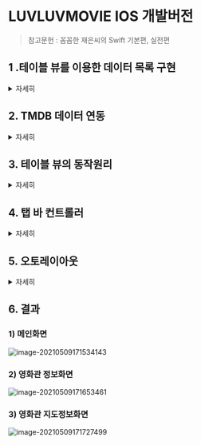 # LUVLUVMOVIE  IOS 개발버전

> 참고문헌 : 꼼꼼한 재은씨의 Swift 기본편, 실전편

## 1 .테이블 뷰를 이용한 데이터 목록 구현

<details>
<summary>자세히</summary>
	<div markdown="1">
> 영화의 썸네일 그리고 제목, 일자를 포함한 목록을 보여주기 위해서 TableView를 이용하여 목록을 구현한다.


![image-20210331230951882](README.assets/image-20210331230951882.png)

하나의 화면을 의미하는 씬은 보통 하나의 View Contriller로 구성되는데 위에서응 `List View Controller`가 씬을 담당한다. `Table View` 가 최상위 루트뷰, 여러개의 행을 여기서는 `ListCell` 이라고 하고 다시 내부 `content View`를 갖는다. 



1) 테이블 뷰를 구현하기 위해서는 `UIViewContoller` 대신에 `UITableViewController` 클래스를 상속받아야한다.

- 화면이 구성되는 요소마다 대응하는 클래스가 있지만 다 외울수 없고 Reference를 찾아가면서 해야한다. 자주 쓰는건 외우는게 좋아!

2) `ListCell`은 타입이 나눠져 있으며 프로토타입 셀 = `ListCell` 을 참조하기 위해서 식별 아이디를 부여하는게 좋다. 코드에서 프로토 타입 셀을 참조할 때 사용됨

3) `TableView`의 데이터 소스는 정적방법과 계속 데이터가 바뀌는 동적 방법이 있는데 대부분 동적이다. 


#### 1. 데이터 모델링

- MoiveVO.swift

  > 값이 없을 수 있으므로 옵셔널 변수로 저장한다.

```swift
import Foundation
import UIKit

class MovieVO {
    var thumbnail: String? //썸네일 이미지 주소
    var title : String? // 영화 제목
    var description: String? // 영화 정보
    var detail : String? // 영화 상새설명
    var opendate : String? // 영화 개봉일
    var rating : Double? // 영화 평점
    // 영화 썸네일 이미지를 담을 UIImage 객체를 추가한다.
    var thumbnailImage: UIImage?
}

```

- ListViewcontrolller.swift

```swift
import UIKit

class ListViewController: UITableViewController{
    // 튜플 아이템으로 구성된 데이터 세트
    
    var dataset = [
        ("다크 나이트", "영웅물에 철학에 음악까지 더해져 예술이 되다.", "2008-09-04", 8.95),
        ("호우시절", "떄를 알고 내리는 좋은 비", "2009-10-08", 7.31),
        ("말할 수 없는 비밀", "여기서 너 까지 다섯 걸음", "2014-05-07",9.19)
    ]
    
    lazy var list: [MovieVO] = {
        var datalist = [MovieVO]()

        for (title, desc, opendate, rating) in self.dataset {
            let mvo = MovieVO()
            mvo.title = title
            mvo.description = desc
            mvo.opendate = opendate
            mvo.rating = rating
            datalist.append(mvo)
        }
        return datalist
    }()
    
    override func viewDidLoad() {
        
    }
}
```

- 배열문법 

> 아래 문법 이이해가 안갓는데 [] 안에있는 MovieVO의 데이터를 요소로 갖는 빈 배열을 생성한다는 것이다. 지금 MovieVO는 클래스이기 때문에 저기 배열에는 MovieVO 클래스 즉 타입이 datalist 변수에 지정된다.

```swift
var datalist = [MoiveVO]()
```

- lazy var문법

**1) lazy closure 라는 문법인데 초기화할때 주로 사용된다.** 지연저장 프로퍼티 코드 블럭이 정확히 해당 변수의 읽기 작업이 일어날떄만 실행되기 떄문이다.따라서 메모리 누수를 줄일 수 있다.

2) 반드시 var와 사용되야하는데 기본적으로 lazy로 선언되는 변수는 초기에 값을 존재하지 않고 이후에 값이 생성되기 떄문에 let으로 선언될 수 없다.

```swift
lazy var list: [MovieVO] = { // list 변수가 불러질떄 생성된다.
        var datalist = [MovieVO]()
        return datalist //datalist가 클로저 문법으로쓰여서 이 값이 list에 담겨 list는 결국 datalist 타입과 같은 변수가 된다.
    }()
```




#### 2. 데이터 뷰와 소스 연동

> 생각할점 : 데이터 소스를 연동할떄 즉 뭘 보여줄껀데? 1) 몇개의 행으로 구성되나 2) 각 행의 내용은 어떻게 구성되나? 를 생각한다. 

1) 프로토타입이 정해진 셀(CELL)

```swift
    override func tableView(_ tableView: UITableView, numberOfRowsInSection section: Int) -> Int { // 생성해야 할 행의 개수를 반환하는 메소드 상위 클래스인 UITableView에 지정되어있어 override해줘야한다.
        return self.list.count // 생성되는 list갯수만큼 리턴 해줘야한다.
    }
    
    override func tableView(_ tableView: UITableView, cellForRowAt indexPath: IndexPath) -> UITableViewCell { // 테이블 뷰 의 개별 행 내용을 담는 것
        let row = self.list[indexPath.row] // 행의 번호를 알고 싶을떄 list[indexPath.row]를 사용하면 알 수 있다.
        let cell = tableView.dequeueReusableCell(withIdentifier: "ListCell")! // cell 객체를 생성,
        cell.textLabel?.text = row.title // 만약 테이블 셀의 textLabel 속성에 값이 있으면 하위 속성인 .text에 row.title 값을 대입하고 , 없으면 아무것도 처리하지 않는다. 라는 의미 오류가 발생안해! 옵셔널 체인
        cell.detailTextLabel?.text = row.description
        return cell
    }
    
    override func tableView(_ tableView: UITableView, didSelectRowAt indexPath: IndexPath) { //테이블 셀을 클릭했을때 실행되는 함수
        NSLog("선택된 행은\(indexPath.row) 번째 행입니다.")
    }
```

- 네비게이션 콘트롤러를 삽입해서 아이템을 추가하고, 타이틀을 입력시킨다.

> [Editor] -> [Embed In] -> [Navigator Controller] 를 통해 해당 컨트롤러에 네비게이션 바를 삽입할 수 있다. 

- 내용이 없으면 빈목록이 줄처럼 표시되는게 불편해! -> 오브젝트 라이브러리에서 [View] 객체를 드래그해서 프로토타입 셀 아래 영역에 추가한다.



2) 프로토타입 커스텀 셀 하기

- 라벨 오브젝트를 만들고 태그 번호를 붙인다. 화면에 구성되는 요소들을 일일이 연결하는 방법이있지만 많아지면 헷갈린다. 아울렛 변수를 이용해서 프로토타입 셀에 대한 커스텀 클래스를 구현해야한다. 일단 작성 후에는 관리가 용의하다는 장점이 있음.

- ![image-20210401203930833](README.assets/image-20210401203930833.png)

- ListViewController.swift

```swift
  override func tableView(_ tableView: UITableView, cellForRowAt indexPath: IndexPath) -> UITableViewCell { // 테이블 뷰 의 개별 행 내용을 담는 것
        let row = self.list[indexPath.row] // 행의 번호를 알고 싶을떄 list[indexPath.row]를 사용하면 알 수 있다.
        let cell = tableView.dequeueReusableCell(withIdentifier: "ListCell")! // cell 객체를 생성,
    
        let title = cell.viewWithTag(101) as? UILabel
        
        let desc = cell.viewWithTag(102) as? UILabel
        
        let opendate = cell.viewWithTag(103) as? UILabel
        
        let rating = cell.viewWithTag(104) as? UILabel
        
        title?.text = row.title
        desc?.text = row.description
        opendate?.text = row.opendate
        rating?.text = "\(row.rating!)"
        
        return cell
    }
```



- **커스텀 클래스로 프로토타입 셀의 객체 제어하기**

> 이방법이 더 좋다. 처음에 초기 설정을 해야하니까 번거롭지만 다양한 객체의 커스텀 클래스를 이해할 수 있다. 가장 좋은건 잘못된 태그값을 호출 하는 문제에서 자유로워 질 수 있다. 

</div>
</details>



## 2. TMDB 데이터 연동

<details>
<summary>자세히</summary>
	<div markdown="1">
> `viewDidLoad)()` 메소드 내부에서 REST 메소드를 호출해 줘야한다. 


- GET 방식으로 REST 메소드를 호출하여 데이터를 읽어오는 방법은 다음과 같다. 

```swift
var list = Data(contentsOf: URL타입의 객체)
```

- 서버에 응답을 받지 못하는 경우도 있기 때문에 항상 옵셔널 타입값을 갖는다. 

#### 1. https요청이 아닐경우

> **http로 요청을 보낼 경우 info.plist 파일을 선택하고 [Open AS] -> [Source Code] 에 아래 코드를 붙여 넣는다.**

```xml
    <key>NSAppTransportSecurity</key>
    <dict>
        <key>NSAllowsArbitraryLoads</key>
        <true/>
    </dict>
```



#### 2. JSON 객체를 파싱해서 NSDictionary 객체로 변환하기

> 네트 워크를 통해 호출한 API 데이터는 apidata 상수에 저장되어 있고 이는 Data 타입이어서 바로 꺼내 쓰기가 어렵다. 테이블을 구성하려는 데이터로 사용하려면 NSDictionary 객체로 변환을 해야한다. 

- 데이터 형식에 따라 `NSArray`, `NSDictionary`로 형태를 적절히 캐스팅해주면된다.

- 먼저 JSON 객체를 파싱하려면 JSONSerializtion 객체의 jsonObject() 메소드를 사용하는게 좋다. JsonObject() 메소드는 do ~ try ~ catch()구문으로 감싸 오류가 바생하면 catch 블록으로 실행 흐름이 전달된다.

```swift
do {
  let apiDictonary = try JSONSerialization.jsonObject(with: apidata, options: []) as! NSDictionary
} catch {
}
```

#### 3. 더보기 기능 구현

> 아주 작은 데이터가 아닌이상 전체 데이터를 한꺼번에 주고 받으면안 된다. 한꺼번에 읽어오면 처리 속도가 늦어지는 성능상의 문제를 일으킬 수 가 있다. 

- 추가한 데이터를 테이블 뷰가 읽어오도록 해야하는게 핵심 

```swift
  @IBAction func more(_ sender: Any) {
        self.page += 1
        // 영화 차트 API 호출
        self.callMovieAPI()
        // 데이터를 다시 읽어오도록 갱신해야한다.
        self.tableView.reloadData()  
    }
```

- callMovieAPI함수를 불러 올떄마다 list에 append 되기 떄문에 값이 계속 쌓이게 된다.

#### 4. 리팩토링

- 영화 차트 API를 호출하는 메소드를 만들어 중복 코드를 최소화했다.

```swift
 func callMovieAPI() {
        let url = "https://api.themoviedb.org/3/movie/popular?api_key=9c16b0e3f97fb175552f5d4ee8d06016&language=ko-KR&page=\(self.page)"
        
        let apiURL: URL! = URL(string: url)
        
        let apidata = try! Data(contentsOf: apiURL)
        
        let log = NSString(data:apidata, encoding: String.Encoding.utf8.rawValue) ?? "데이터가 없습니다."
        
        NSLog("\(log)")
        
        do {
            let apiDictionary = try JSONSerialization.jsonObject(with: apidata, options: []) as! NSDictionary
            
            let movie = apiDictionary["results"] as! NSArray
            
            for row in movie {
                // 순회 상수를 NSDictionary 타입으로 캐스팅
                let r = row as! NSDictionary
                
                let mvo = MovieVO()
                mvo.title = r["title"] as? String
                mvo.description = r["overview"] as? String
                mvo.thumbnail = r["poster_path"] as? String
                mvo.detail = r["original_title"] as? String
                mvo.rating = r["vote_average"] as? Double
                mvo.opendate = r["release_date"] as? String
                // 배열에 추가
                self.list.append(mvo)
            }
            
        } catch {
            NSLog("Parse Error!!!")
        }
    }
```

</div>
</details>

## 3. 테이블 뷰의 동작원리 

<details>
<summary>자세히</summary>
	<div markdown="1">
> 드래그 할때마다 대기상태에 있던 데이터를 화며에 표시한다.


 #### 1. 재사용 메커니즘

- IOS의 부드러운 화면을 위해 사용되는 메커니즘 중 하나이다.
- 데이터 소스는 테이블 뷰의 재사용큐(Reuse Queue)에서 사용 가능한 셀이 있는지 확인하여 만일 있으면 그 중하 하나를 꺼내 전달하고, 없으면 새로운 셀을 생성한다. 
- 화면을 벗어난 셀은 테이블 뷰에서 제거되지만 완전히 삭제되는 것이 아니라 재사용 큐에 계속해서 추가가된다.
- 주의할 점은 `tableView(_ tableView: UITableView, cellForRowAt indexPath: IndexPath)` 인데 재사용 큐에 저장된 셀 자체는 재사용이 되지만  셀의 콘텐츠는 매번 새롭게 구성되서 버벅임발생! 
  - 그때마다 서버에서 이미지를 내려 받아야하기 때문에 셀을 구성하는데 시간이 걸릴수 밖에 없음.
- 해결방안 

**1) 네트워크 통신을 통해 읽어온 데이터를 캐싱(Caching)처리해서 네트워크 통신 횟수를 줄인다. (메모이제이션)**

**2) 네트워크 통신이나 시간이 오래 걸리는 코드를 사용할 떄는 비동기 처리한다.** 



##### 1) 메모이제이션 활용

- `tableView(_ tableView: UITableView, cellForRowAt indexPath: IndexPath` 의 이미지를 읽어오는 코드를 API 데이터를 읽어온 다음 이미지를 내려받아서 배열로 저장하고 미리내려 받은 이미지를 사용하면 속도가 빨라진다.
- `viewDidLoad()` 에서 실행되는 CallMovieAPI() 메서드에서 미리 값을 받아와서 mvo.객체에 저장시켜놓고 이를 list에 추가시킨다. 그리고 우리는 불러서 쓰기만하면됨!

```swift
fucnt callMovieAPI(){
  ...중략... 
let thumb_img_url = tmdb_img_url + mvo.thumbnail!
                NSLog("\(thumb_img_url)")
                // 썸네일 경로로 인자값으로 하는 URL 객체를 생성
                let img_url : URL! = URL(string: thumb_img_url)
                // 이미지를 긁어와 변수에 저장하고 이를 mvo 인스턴스에 넣는다.
                let imageData = try! Data(contentsOf: img_url)
                mvo.thumbnailImage = UIImage(data: imageData)
                // 배열에 추가
                self.list.append(mvo)
}
```

- 이 방식은 최초 한번만 이미지를 내려 받으면 다시 내릴때 이미지를 내려받지 않는다.그냥 이미지 객체를 꺼내어 쓸뿐!
- **단점:  더보기를 클릭해서 화면을 구성할때 초기 화면 로딩이 지연되는 것을 볼 수 있다!!!!**



##### 2) 이미지 비동기 처리

> 우선 동기 방식은 주어진 하나의 업무가 완료될때까지 다음으로 넘어가지 않는 방식

- 비동기 처리는! 시간이 걸리는 업무는 진행해둔 채로 기다리는 동안 다른 업무를 처리하는것이다!

- IOS에는 두가지 비동기 구현 기능이 있다. 

  1) `NSURLConectionDelegate` 객체를 이용한다. 델리게이트 객체에 이미지를 내려받에 대해 위임처리하고, 내려받기 완료가 되면 델리게이트 객체가 특정 메소드를 호출하게 하여 이 메소드 내부에 처리할 작업을 정의하는 방식으로 구현 

  **2) `DispatchQueue.main.async()` 범용 비동기 함수 이용**

- 섬네일 이미지를 처리하는 `getThumbnailImage` 메소드 정의 후 이 메소드 내부에서 메모이제이션 기법 적용.

```swift
  func getThumbnailImage(_ index: Int) -> UIImage {
        let mvo = self.list[index]
        // 여기서 메모이제이션: 저장된 이미지가 있으면 그걸 반환하고, 없을 경우 내려 받아 저장후 변환
        
        if let savedImage = mvo.thumbnailImage {
            return savedImage
        } else {
            let thumb_img_url = tmdb_img_url + mvo.thumbnail!
            let url: URL! = URL(string: thumb_img_url)
            let imageData = try! Data(contentsOf: url)
            mvo.thumbnailImage = UIImage(data:imageData) // UIImage를 mvo 객체제 우선 저장해야하한다.
            return mvo.thumbnailImage! // 저장된 이미지를 반환한다.
        }
    }
```

- 비동기처리 : 이 함수는 비동기 방식으로 실행할 코드를 함수나 클로저 형식으로 입력 받음. **중요!: 클로저는 내부 함수에서 사용되는 외부 환경을 게속 유지해 주기 떄문에 cell 객체가 제거되지 않고 계속 살아있을수 있음.**
  - 섬네일 이미질 가져오게 한다음, 섬네일 이미지를 가져오는 과정을 기다리지 않고 다음행으로 이동하여 셀을 반환하여 메소드를 종료시킨다.
  - 바깥의 `tableView(_ tableView: UITableView, cellForRowAt indexPath: IndexPath)` 가 종료되도 내부 함수인 클로저는 영향을 받지 않는다.

```swift
 // 비동기 방식으로 섬네일 이미지를 읽어온다.
        DispatchQueue.main.async(execute: {
            cell.thumbnail.image = self.getThumbnailImage(indexPath.row)
        })
```

</div>
</details>



## 4. 탭 바 컨트롤러

<details>
<summary>자세히</summary>
	<div markdown="1">
> 탭 바 컨트롤러는 수평적 관계의 독립된 각 화면에 바로 접근할 수 있도록 탭바를 제공하는 컨트롤러이다.  바 컨트롤러로 수평이동을 진행하고 수직 이동을 처리하는 방식으로 화면을 구성하는 경우가 많다. 

- Tab Bar controller를 가져오면 루트 뷰 컨트롤러와 추가된 뷰 컨트롤러가 직접 연결되는데 이렇게 추가해서 뷰 컨트롤러를 구현해도 되지만 이미 구성되어 있다면 불편하다.
- 일반적으로 일반 뷰 컨트롤러 앞에 내비게이션 컨트롤러를 삽입하고, 그 앞에 다시 탭 바 컨트롤러를 삽입하는 방식으로 진행하는게 **효율적!!**

- 탭바에 아이템, 즉 카테고리를 추과하는 과정은 다음과 같다.

  1) 탭 바에 연결결할 뷰 컨트롤러를 스토리보드에 추가 

  2) 탭 바 컨트로러에서 `<ctrl> + 드래그` 하여 추가된 뷰 컨트롤러에 연결한다.

  3) 표시된 팝업 창에서 `[Relationship Segue]` 항목 아래 `view controllers` 를 선택한다. 

- 탭 바 컨트롤러와 뷰 컨트롤러 사이의 연결은 `관계형 세그웨이` 라고하며 **자신의 화면은 없지만 다른 뷰 컨트롤러를 제어할 수 있는 특징이 있다.**

- 탭 바  컨트롤러를 구성할 때 내비게이션 컨트롤러 앞쪽에 추가해야한다. 탭바는 전체적인 스토리보드를 통제하기 떄문이다.

![image-20210411181325710](README.assets/image-20210411181325710.png)

- 탭 바의 아이콘을 변경하려면 개별 뷰 컨트롤러 탭을 클릭해서 선택해야하고, 탭 바의 타이틀을 수정할때도 탭바가 아니라 탭 바에 연결된 내비게이션 컨트롤러의 탭바를 클릭해서 수정해야한다. **탭바 컨트롤러는 건들면안돼!**

	#### 1. 영화관 목록구현

##### 1) API를 받아오는 과정 

- TheaterListController.swift

```swift
//
//  TheaterListController.swift
//  LuvLuvMovieIOS
//
//  Created by 염성훈 on 2021/04/11.
//

import UIKit
class TheaterListController: UITableViewController {
    // API를 통해 불러온 데이터를 저장할 배열 변수를 찾는다.
    var list = [NSDictionary]()
    // 읽어올 데이터의 시작 위치
    var startPoint = 0
    
    override func viewDidLoad() {
        // API호출은 여기서 이뤄줘야한다. 데이터를 가져와야한다.
        callTheaterAPI()
    }
    // 극장 API를 가져올 API 호출 함수
    func callTheaterAPI(){
        // URL을 구성하기 위한 상수값을 선언한다.
        let request = "http://swiftapi.rubypaper.co.kr:2029/theater/list"
        let sList = 100
        let type = "json" // 데이터 형식
        
        // URL객체로 정해준다 왜? 요청을 보낼꺼면 URL객체로 저장해줘야하기때문이다!
        let urlObj = URL(string: "\(request)?s_page=\(self.startPoint)&s_list=\(sList)&type=\(type)")
        
        // 이제 이걸 호출에 넣어야겠지? 근대 살짝 다르다.
        do {
            // NSString 객체를 이용해서 API를 호출한다. 원래 Data(contentesOf)롤 객체를 통해서 가져왔지만
            // 여기서는 NSString객체를 이용하한다. 왜냐? 영화관 데이터가 UTF-8이 아니라 EUC-KR이기 떄문에 NSString은
            let stringdata = try NSString(contentsOf: urlObj!, encoding: 0x80_000_422)
            // 문자열로 받은 데이터를 UTF-8로 인코딩 처리한 Data 객체로 변환한다. -> 담은 NSArray 객체로 변환해지?
            let encdata = stringdata.data(using: String.Encoding.utf8.rawValue)
                do {
                    //Data 객체를 파싱해서 NSArray 객체로 변환다.
                    let apiArray = try JSONSerialization.jsonObject(with: encdata!, options: []) as? NSArray
                    
                    // 읽어온 데이터를 순회하면서 self.list 배열에 추가한다. jsonObject 메서드의 리턴 값이 nil이거나 jaonData이기 떄문에 apiArray에 !를 붙여서 옵셔널 추출을 실행한다.
                    for obj in apiArray! {
                        self.list.append(obj as! NSDictionary)
                    }
                } catch {
                    // 경고창 형식으로 오류 메세지를 표시해준다.
                    let alert = UIAlertController(title: "실패", message: "데이터 분석이 실패하였습니다.", preferredStyle: .alert)
                    
                    alert.addAction(UIAlertAction(title:"확인", style: .cancel))
                    self.present(alert, animated: false)
                }
            // 읽어와야할 다음 페이지의 데이터 시작 위치를 구해서 저장한다.
            self.startPoint += sList
            } catch {
                // 경고창 형식으로 오류 메세지를 표시해준다.
                let alert = UIAlertController(title: "실패", message: "데이터 분석이 실패하였습니다.", preferredStyle: .alert)
                
                alert.addAction(UIAlertAction(title:"확인", style: .cancel))
                self.present(alert, animated: false)
            }
        }
        // 위의 코드들은 영화관 데이터를 list에 담기위한 로직 이제 테이블 목록을 cell에 나타내줘야한다.그럼 뭘해야해? 관련 메소드를 호출하면되지
    // 1) 셀행의 갯수를 출력한다.
    override func tableView(_ tableView: UITableView, numberOfRowsInSection section: Int) -> Int {
        return self.list.count
    }
    // 2) 셀에 내용을 표기해줘야지.
    override func tableView(_ tableView: UITableView, cellForRowAt indexPath: IndexPath) -> UITableViewCell {
        // sefl.list 배열에서 행에 맞는 데어틀 꺼낸다.
        let obj = list[indexPath.row]
           
        // 재사용 큐로부터 tCell 식별자에 맞는 셀 객체를 전달 받는다. // TheaterCell로 다운캐스팅도한다.
        let cell = tableView.dequeueReusableCell(withIdentifier: "tCell") as! TheaterCell
        
        cell.name?.text = obj["상영관명"] as? String
        cell.tel?.text = obj["연락처"] as? String
        cell.addr.text = obj["소재지도로명주소"] as? String
        
        return cell
    }
}
```

</div>
</details>


## 5. 오토레이아웃


<details>
<summary>자세히</summary>
	<div markdown="1">

#### SourceTree 사용하기

#### 1) 오토 리사이징

##### ![image-20210412125735601](README.assets/image-20210412125735601.png)

- 오토 리사이징으로 간단한 객체는 손쉽게 레이아웃 처리가 가능하지만 두개이 상의 뷰로 이뤄진 복잡한 형태이거나 가로세로의 간격을 정확하게 맞춰야 하는 레이아웃이라면 오토 리사이징 만으로는 어렵다.



#### 2) 오토레이아웃

> 핵심은 1) 해당 뷰의 x,y의 위치와 2) 해당 뷰의 가로,세로 크기에 있다. 

- 앵커를 4방향다 걸개되면 위치를 알게 되므로 크기도 자동으로 정해지게 된다
- 앵커를 좌우를 걸었는데 너비를 주게 되면 컨스트레인이 충돌이 나게 되는데 충돌되는 부분을 선택해줄수 있게 할 수 있다.
- 충돌에 대한 처리는 아래 그람과 같이 빨간색을 눌러서 삭제시키면 된다.
- ![](README.assets/image-20210412160506261.png)



- 폰트는 폰트자체에 크기가 있기 때문에 폰트의 끝이 뷰의 끝과 일치한다. 따라서 컨텐트를 감싸고 있는 뷰에 높이 값을 주지 않아도 된다.
- 폰트 자체가 높이 값과 넓이 값을 갖고 있기 때문에 내용물에 따라서 높이 값을 정해 줄 수 있게 된다.
- 뷰 자체에 제한을 두고 싶다면 height에 제한을 주면 된다.

![image-20210412163903562](README.assets/image-20210412163903562.png)

- `Less Than or Equal`을 주게 되면 아래와 같이 높이가 아래 범위까지 적용이되고 그 이상은 높이값이 제한되게 할 수 있다.

![image-20210412164505826](README.assets/image-20210412164505826.png)

-  아래와 같이 두개의 직사각형에 오토레이아웃을 적용하게 할려면 양 너비의 거리를 갖게 해주고`설정창에서 equal width`선택후   `constrain` 좌우를 걸어주면 너비 값을 맞출 수가 있고, 주황색 사각형에 상하좌의 `constrain`을 걸고 설정창에서 `equal height`를 선택하면 값이 같아지는걸 볼 수가 있다.

![image-20210412212501001](README.assets/image-20210412212501001.png)

- 두개를 선택해서 `equal height` 를 정해주는 것도 있지만 `alignment Constraints`를 이용해서 `Top edges`와 `Bottom Edges`를 주어 높이를 선정해서 같은 결과를 얻게 할 수도 있다. 

![image-20210412222821141](README.assets/image-20210412222821141.png)

- 아래와 같이 `Constrain`이 두개가 걸려있을 수 있는데 충돌되는 사항에서는 우선순위가 높은게 적용이된다. (가운대 두줄 부분) 만약 하나가 `equal constrain 20` 이고 다른 하나가 `less than equal constrain 100` 이라면 최소 20이 적용되고 100이하면 OK 되니까 둘다 오류가 발생안한다. 그러나 20이빠져버리면 100이하 값이 적용된는건 알겠는데 정확한 값이 적용이 되지 않으므로 오류가 발생하게 된다.

![image-20210412223235214](README.assets/image-20210412223235214.png)

- `intrinsic contentView` 라는 개념이 있는데 따로 파일을 파서 `override Intrinsict ContentView` 함수를 만들어주고 안에 `CGSize(width="",height="")`를 정해주고 `@IBDesignable` 어노테이션을 붙여준후 이 값을 특정 객체에 클래스에 연결하면 객체의 크기와 너비를 조절할 수가 있다.

##### Content Compression

> 외부에서 압력을 줄때 버티는 힘(최소 크기에 대한 제한) - 주어진 크기보다 커질 수 있다.

##### Content hugging

> 컨텐츠가 늘어나지 않으려고 하는 개념이다.(최대 크기에 대한 제한) - 주어진 크기보다 작아질 수있다.



![image-20210413214404157](README.assets/image-20210413214404157.png)

- 참고자료 : https://ontheswift.tistory.com/21

![image-20210413214622950](README.assets/image-20210413214622950.png)

- content hugging이 크면 더 작아질 수 있다는 의미로 받아들이면 된다. 즉 파란색의 hugging이 더 높으므로 파란색의 width가 줄어든 것이다.

#### 3) 스택뷰(Stack View Properties)

![image-20210413015719251](README.assets/image-20210413015719251.png)

#####  UIStackVIew.Distribution

> 스택뷰 안에 들어가는 요소들을 어떻게 분배할 것인가에 대한 정의이다.

- fill : 스택뷰의 전체 사이즈에다가 모든 요소를 채워 최대한 늘리게된다.어떤 친구가 늘어나야하는지? hugging 요소가 적은 요소가 먼저 채워진다.
- fillEqually :  스택뷰 안의 요소들이 같은 사이즈로 배정된다.
- fillProportionally : 자신의 콘텐츠 사이즈의 비율대로 채워지고 축소, 확대된다.
- equalSpacing : fill에서 스패이싱을 동일하게 가져간다는 의미
- equalCentering : 각자의 뷰의 중앙을 가상으로 연결한 선단의 거리가 같다는 뜻

![image-20210413020215836](README.assets/image-20210413020215836.png)

##### UIStackView.Alignment

- UIStackVIew.Alignment.fill : 세로를 꽉채우게된다. axis(축)의 반대방향 
- UIStackVIew.Alignment.leading : 왼쪽 정렬로간다.
- UIStackVIew.Alignment.top : 위로 정렬한다. 
- UIStackVIew.Alignment.firstBaseLine : 안에 텍스트요소가 있으면 첫번째를 기준으로 아래로 정렬해준다. 
- UIStackVIew.Alignment.lastBaseline :  맨 아랫줄을 맞춰주게 된다.



#### 4) 코드로 Constraints 작성하기

- AncheorViewController.swift

```swift

import UIKit

class AnchorVIewController: UIViewController {
    // 화면이 그려지기 전에 해야되기 때문에 `viewdidload` 에 작성해줘야한다.
    override func viewDidLoad() {
        super.viewDidLoad()
            
        let button = UIButton()
        
        button.setTitle("Button", for: .normal)
        button.setTitleColor(.white, for: .normal)
        button.backgroundColor = .systemGreen
        view.addSubview(button)
        
        //오토사이징을 해제시켜준다. constraint를 사용할 것이기 떄문이다.
        button.translatesAutoresizingMaskIntoConstraints = false
        
        // safeArea를 객체로 지정한다.
        let safeArea = view.safeAreaLayoutGuide
        // 버튼의 왼쪽에 엥커를 다는데, 어디에? equalTO: safeArea의 왼쪽(leading)에! 그리고 .constraint가 NSLayoutConstraint를 반환하는데 이걸 객체로 다시만들어주기
        // 귀찮아서 isActive = true 를 통해서 바로 앵커를 만들자마자 활성화시켜준다. constraints는 비활성화 활성화가 있음. 따라서 꼭 활성화르 해ㅜ저야한다.
        button.leadingAnchor.constraint(equalTo: safeArea.leadingAnchor, constant: 16).isActive = true
        
        button.trailingAnchor.constraint(equalTo: safeArea.trailingAnchor, constant: -16).isActive = true
        
        let safeBottomAnchor = button.bottomAnchor.constraint(equalTo: safeArea.bottomAnchor)
        
        safeBottomAnchor.isActive = true
        // 우선순위를 한단계 낮게 줘서 먼저 safeArea보다 superview(=view)에서부터 먼저 떨어지게 설정한다.
        safeBottomAnchor.priority = .init(999)
        // -20보다 최대 커야하면 0도 포함되기 떄문에 lessthanorEqualTo로 지정해서 최소 -20이어야한다고 지정해야줘야한다.
        let viewBottomAnchor = button.bottomAnchor.constraint(lessThanOrEqualTo: view.bottomAnchor, constant: -20)
         
        viewBottomAnchor.isActive = true
        
    }
}
```

- 제약조건을 코드로 만들어서 적용시킬 수도 있다. 왜써? 가끔 스토리보드 엥커를 사용할때 안될때가 있는데 그래서 코드를 사용해서 상세하게 잡아줄 수가 있다.
- 단점으로는 `NSLayoutConstraint` 내부의 attribute의 값을 가로와 세로 값을 다르게 적용시켜줘도 에러를 검출해주지 않는다. 스토리보드에서는 디버깅이 됬지만 여기서는 안됨!

```swift
import UIKit

class ConstraintViewController: UIViewController {

    override func viewDidLoad() {
        super.viewDidLoad()

        let button = UIButton()
        
        button.setTitle("Button", for: .normal)
        button.setTitleColor(.white, for: .normal)
        button.backgroundColor = .systemGreen
        view.addSubview(button)
        
        //오토사이징을 해제시켜준다. constraint를 사용할 것이기 떄문이다.
        button.translatesAutoresizingMaskIntoConstraints = false
        
        let safeArea = view.safeAreaLayoutGuide
        // leading constraint를 만든다. 그리고 각 제약조건들을 다 만들어준다.
        let leading = NSLayoutConstraint(item: button,
                                         attribute: .leading,
                                         relatedBy: .equal,
                                         toItem: safeArea,
                                         attribute: .leading,
                                         multiplier: 1,
                                         constant: 16)
        let trailing = NSLayoutConstraint(item: button,
                                          attribute: .trailing,
                                          relatedBy: .equal,
                                          toItem: safeArea,
                                          attribute: .trailing,
                                          multiplier: 1,
                                          constant: -16)
        
        let bottomSafeArea = NSLayoutConstraint(item: button,
                                                attribute: .bottom,
                                                relatedBy: .equal,
                                                toItem: safeArea,
                                                attribute: .bottom,
                                                multiplier: 1,
                                                constant: -16)
        bottomSafeArea.priority = .defaultHigh
        
        
        let bottomView = NSLayoutConstraint(item: button,
                                            attribute: .bottom,
                                            relatedBy: .lessThanOrEqual,
                                            toItem: view,
                                            attribute: .bottom,
                                            multiplier: 1,
                                            constant: -20)
        
        
        NSLayoutConstraint.activate([leading,trailing,bottomSafeArea,bottomView])
```

- safe Area : 콘텐츠를 안전하게 보여줄 수 있는 안전영역을 표시하는 부분이다. 

- 네브바를 추가할때 safeArea의 범위를 바꿔 줄 수 있다. 참고 : https://developer.apple.com/documentation/uikit/uiview/positioning_content_within_layout_margins



#### 4) 스크롤뷰(Scroll View)

- 동적 타입으로 레이블을 설정하면 폰트의 사이즈가 설정에 따라서 동적으로 변하게 된다.

- 잊지말 것은 양쪽에 앵커를 걸면 길이와 높이를 정해주지 않으면 앵커를 만족하는 길이만큼 늘어나 버린다. width나  height가 엥커 거리만큼 결정될 수 있다는 말이다.



#### 5) 동적 스크롤뷰 (Dynamic Scroll View)

```swift
class DynamicViewController : UIViewController {
    
    override func viewDidLoad() {
        super.viewDidLoad()
        
    }
    
    // 스택뷰 프로퍼티를 지정한다.타입까지 지정한다.
    @IBOutlet var stackView: UIStackView!
    
    @IBAction func addView() {
        let label = UILabel()

        label.font = UIFont.preferredFont(forTextStyle: .largeTitle)
        label.isHidden = true
        label.text = """
            asdfsdfdsfsdf
            sdfsdfsfsdfs
            dfsfsfsdfd
            sdfdsfsdfsd
            sdfdsfsdfsd
            sdfdsfsfsf
            """
        // 라벨의 라인수는 0으로 지정
        label.numberOfLines = 0
        //Accessibility Inspector를 사용할때 바로 적용시키기 위해서 아래와 같은 설정을 지정해줘야한다.
        label.adjustsFontForContentSizeCategory = true
        //스택뷰에 라벨을 추가하는 부분이다.
        stackView.addArrangedSubview(label)
        
        UIView.animate(withDuration: 0.3) {
            label.isHidden = false
        }
    }
        
    @IBAction func removeView() {
        //스택 뷰 내부의 Views에 접근하기 위해서 앞서 언급한 arragnedSubViews의 속성을 사용하면 되는데 아래는 막 요소를 돌려 받는 것이다.
      
        guard let last = stackView.arrangedSubviews.last else {return}
        
        UIView.animate(withDuration: 0.3) {
            last.isHidden = true
        } completion: { (_) in
            self.stackView.removeArrangedSubview(last)
        }
    }
}
```

- StackView 내부의 Views에 접근하기 위해서는 앞서 언급한 arrangedSubViews 속성을 사용하면 됩니다. 다음 예제는 내부 View 중 첫 번째 view의 height와 width를 같게 만드는 constraint 예제입니다. 아래와 같이도 적용시킬 수 있다.

```swift
stackView.arrangedSubviews[0].heightAnchor.constraint(equalTo: stackView.arrangedSubviews[0].widthAnchor).isActive = true
```



#### 6)  동적타입

> 사용자다 화면을 확대하거나 축소할때 또는 레이아웃 전체가 확대될때 화면 내부의 레이블이나 객체들의 사이즈가 변경되도록 만드는 것이다. 

- label의 경우에는 동적타입으로 지정해주면 알아서 동적 타입이 적용되는데 버튼은 그렇지 않다. 따라서 따로 코드로 짜줘야한다. 
- **중요! Font를 body나 스타일을 지정해줘야 동적임, 지금 저렇게 사이즈만 줘서는 저거로 고정이된다.**

![image-20210413220358129](README.assets/image-20210413220358129.png)

```swift
override func viewDidLoad() {
        super.viewDidLoad()
        //시작할떄 notificationCenter를 가져와서 관찰자로 추가해준다.
        NotificationCenter.default.addObserver(self, selector: #selector(adjustButtonDynamicType), name: UIContentSizeCategory.didChangeNotification, object: nil)
    }
    
    @objc func adjustButtonDynamicType() {
        // 버튼을 받아와서 모든 버튼을 다이나믹 타입으로 만들어준다.
        buttons.forEach{(button) in
            //버튼의 글자(titleLable)를 동적으로 만들라는 의미이다.
            button.titleLabel?.adjustsFontForContentSizeCategory = true
        } 
    }
    
    
    @IBOutlet var stackView: UIStackView!
    // 버튼도 동적으로 만들기 위한 변수
    @IBOutlet var buttons:[UIButton]!
```

- [NotificationCenter](./docs/NotificationCenter.md)

</div>
</details>

## 6. 결과

### 1) 메인화면

![image-20210509171534143](README.assets/image-20210509171534143.png)



### 2) 영화관 정보화면 

![image-20210509171653461](README.assets/image-20210509171653461.png)

### 3) 영화관 지도정보화면 

![image-20210509171727499](README.assets/image-20210509171727499.png)